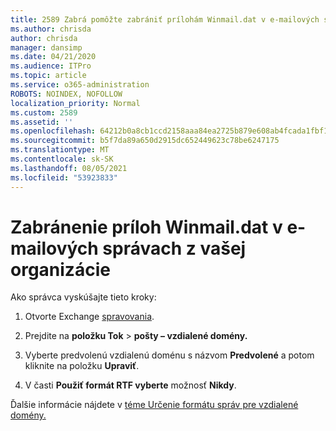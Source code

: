 ```yaml
---
title: 2589 Zabrá pomôžte zabrániť prílohám Winmail.dat v e-mailových správach z vašej organizácie
ms.author: chrisda
author: chrisda
manager: dansimp
ms.date: 04/21/2020
ms.audience: ITPro
ms.topic: article
ms.service: o365-administration
ROBOTS: NOINDEX, NOFOLLOW
localization_priority: Normal
ms.custom: 2589
ms.assetid: ''
ms.openlocfilehash: 64212b0a8cb1ccd2158aaa84ea2725b879e608ab4fcada1fbf1032e896be12c2
ms.sourcegitcommit: b5f7da89a650d2915dc652449623c78be6247175
ms.translationtype: MT
ms.contentlocale: sk-SK
ms.lasthandoff: 08/05/2021
ms.locfileid: "53923833"
---
```

# <a name="help-prevent-winmaildat-attachments-in-email-messages-from-your-organization"></a>Zabránenie príloh Winmail.dat v e-mailových správach z vašej organizácie

Ako správca vyskúšajte tieto kroky:

1. Otvorte Exchange [spravovania](https://outlook.office365.com/ecp/).

2. Prejdite na **položku Tok**  >  **pošty – vzdialené domény.**

3. Vyberte predvolenú vzdialenú doménu s názvom **Predvolené** a potom kliknite na položku **Upraviť**.

4. V časti **Použiť formát RTF vyberte** možnosť **Nikdy**.

Ďalšie informácie nájdete v [téme Určenie formátu správ pre vzdialené domény.](https://docs.microsoft.com/Exchange/mail-flow-best-practices/remote-domains/remote-domains#specifying-message-format)

